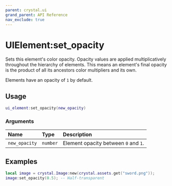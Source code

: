```yaml
---
parent: crystal.ui
grand_parent: API Reference
nav_exclude: true
---
```


# UIElement:set_opacity

Sets this element's color opacity. Opacity values are applied multiplicatively throughout the hierarchy of elements. This means an element's final opacity is the product of all its ancestors color multipliers and its own.

Elements have an opacity of `1` by default.

## Usage

```lua
ui_element:set_opacity(new_opacity)
```

### Arguments

| Name          | Type     | Description                          |
| :------------ | :------- | :----------------------------------- |
| `new_opacity` | `number` | Element opacity between `0` and `1`. |

## Examples

```lua
local image = crystal.Image:new(crystal.assets.get("sword.png"));
image:set_opacity(0.5); -- Half-transparent
```

